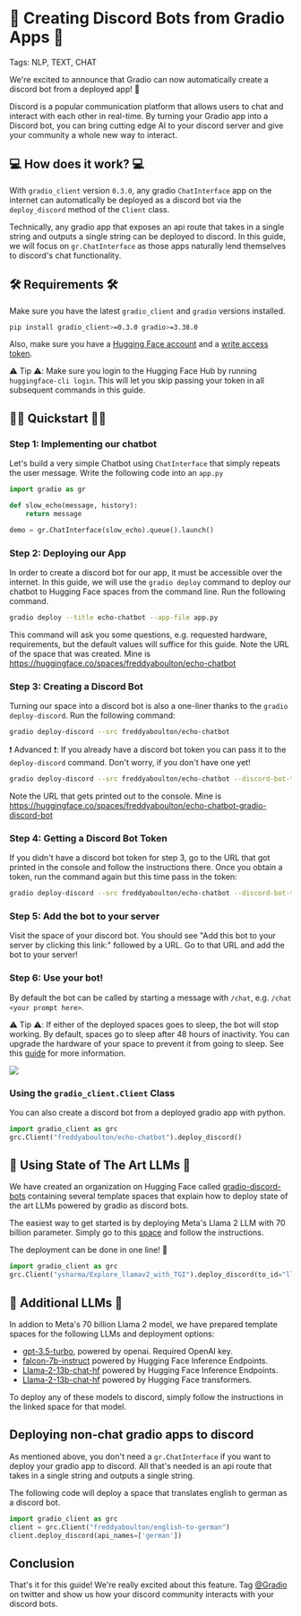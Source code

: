# 🚀 Creating Discord Bots from Gradio Apps 🚀

Tags: NLP, TEXT, CHAT

We're excited to announce that Gradio can now automatically create a discord bot from a deployed app! 🤖 

Discord is a popular communication platform that allows users to chat and interact with each other in real-time. By turning your Gradio app into a Discord bot, you can bring cutting edge AI to your discord server and give your community a whole new way to interact.

## 💻 How does it work? 💻

With `gradio_client` version `0.3.0`, any gradio `ChatInterface` app on the internet can automatically be deployed as a discord bot via the `deploy_discord` method of the `Client` class.

Technically, any gradio app that exposes an api route that takes in a single string and outputs a single string can be deployed to discord. In this guide, we will focus on `gr.ChatInterface` as those apps naturally lend themselves to discord's chat functionality.

## 🛠️ Requirements 🛠️

Make sure you have the latest `gradio_client` and `gradio` versions installed.

```bash
pip install gradio_client>=0.3.0 gradio>=3.38.0
```

Also, make sure you have a [Hugging Face account](https://huggingface.co/) and a [write access token](https://huggingface.co/docs/hub/security-tokens).

⚠️ Tip ⚠️: Make sure you login to the Hugging Face Hub by running `huggingface-cli login`. This will let you skip passing your token in all subsequent commands in this guide.

## 🏃‍♀️ Quickstart 🏃‍♀️

### Step 1: Implementing our chatbot
Let's build a very simple Chatbot using `ChatInterface` that simply repeats the user message. Write the following code into an `app.py`

```python
import gradio as gr

def slow_echo(message, history):
    return message

demo = gr.ChatInterface(slow_echo).queue().launch()
```

### Step 2: Deploying our App
In order to create a discord bot for our app, it must be accessible over the internet. In this guide, we will use the `gradio deploy` command to deploy our chatbot to Hugging Face spaces from the command line. Run the following command.

```bash
gradio deploy --title echo-chatbot --app-file app.py
```

This command will ask you some questions, e.g. requested hardware, requirements, but the default values will suffice for this guide.
Note the URL of the space that was created. Mine is https://huggingface.co/spaces/freddyaboulton/echo-chatbot

### Step 3: Creating a Discord Bot
Turning our space into a discord bot is also a one-liner thanks to the `gradio deploy-discord`. Run the following command:

```bash
gradio deploy-discord --src freddyaboulton/echo-chatbot
```

❗️ Advanced ❗️: If you already have a discord bot token you can pass it to the `deploy-discord` command. Don't worry, if you don't have one yet!

```bash
gradio deploy-discord --src freddyaboulton/echo-chatbot --discord-bot-token <token>
```

Note the URL that gets printed out to the console. Mine is https://huggingface.co/spaces/freddyaboulton/echo-chatbot-gradio-discord-bot

### Step 4: Getting a Discord Bot Token
If you didn't have a discord bot token for step 3, go to the URL that got printed in the console and follow the instructions there.
Once you obtain a token, run the command again but this time pass in the token: 

```bash
gradio deploy-discord --src freddyaboulton/echo-chatbot --discord-bot-token <token>
```

### Step 5: Add the bot to your server
Visit the space of your discord bot. You should see "Add this bot to your server by clicking this link:" followed by a URL. Go to that URL and add the bot to your server!

### Step 6: Use your bot!
By default the bot can be called by starting a message with `/chat`, e.g. `/chat <your prompt here>`.

⚠️ Tip ⚠️: If either of the deployed spaces goes to sleep, the bot will stop working. By default, spaces go to sleep after 48 hours of inactivity. You can upgrade the hardware of your space to prevent it from going to sleep. See this [guide](https://huggingface.co/docs/hub/spaces-gpus#using-gpu-spaces) for more information.

<img src="https://gradio-builds.s3.amazonaws.com/demo-files/discordbots/guide/echo_slash.gif">


### Using the `gradio_client.Client` Class
You can also create a discord bot from a deployed gradio app with python.

```python
import gradio_client as grc
grc.Client("freddyaboulton/echo-chatbot").deploy_discord()
```

## 🦾 Using State of The Art LLMs 🦾

We have created an organization on Hugging Face called [gradio-discord-bots](https://huggingface.co/gradio-discord-bots) containing several template spaces that explain how to deploy state of the art LLMs powered by gradio as discord bots.

The easiest way to get started is by deploying Meta's Llama 2 LLM with 70 billion parameter. Simply go to this [space](https://huggingface.co/spaces/gradio-discord-bots/Llama-2-70b-chat-hf) and follow the instructions. 

The deployment can be done in one line! 🤯

```python
import gradio_client as grc
grc.Client("ysharma/Explore_llamav2_with_TGI").deploy_discord(to_id="llama2-70b-discord-bot")
```

## 🦜 Additional LLMs 🦜

In addion to Meta's 70 billion Llama 2 model, we have prepared template spaces for the following LLMs and deployment options:

* [gpt-3.5-turbo](https://huggingface.co/spaces/gradio-discord-bots/gpt-35-turbo), powered by openai. Required OpenAI key.
* [falcon-7b-instruct](https://huggingface.co/spaces/gradio-discord-bots/falcon-7b-instruct) powered by Hugging Face Inference Endpoints.
* [Llama-2-13b-chat-hf](https://huggingface.co/spaces/gradio-discord-bots/Llama-2-13b-chat-hf) powered by Hugging Face Inference Endpoints.
* [Llama-2-13b-chat-hf](https://huggingface.co/spaces/gradio-discord-bots/llama-2-13b-chat-transformers) powered by Hugging Face transformers.

To deploy any of these models to discord, simply follow the instructions in the linked space for that model.

## Deploying non-chat gradio apps to discord

As mentioned above, you don't need a `gr.ChatInterface` if you want to deploy your gradio app to discord. All that's needed is an api route that takes in a single string and outputs a single string. 

The following code will deploy a space that translates english to german as a discord bot.

```python
import gradio_client as grc
client = grc.Client("freddyaboulton/english-to-german")
client.deploy_discord(api_names=['german'])
```

## Conclusion

That's it for this guide! We're really excited about this feature. Tag [@Gradio](https://twitter.com/Gradio) on twitter and show us how your discord community interacts with your discord bots. 